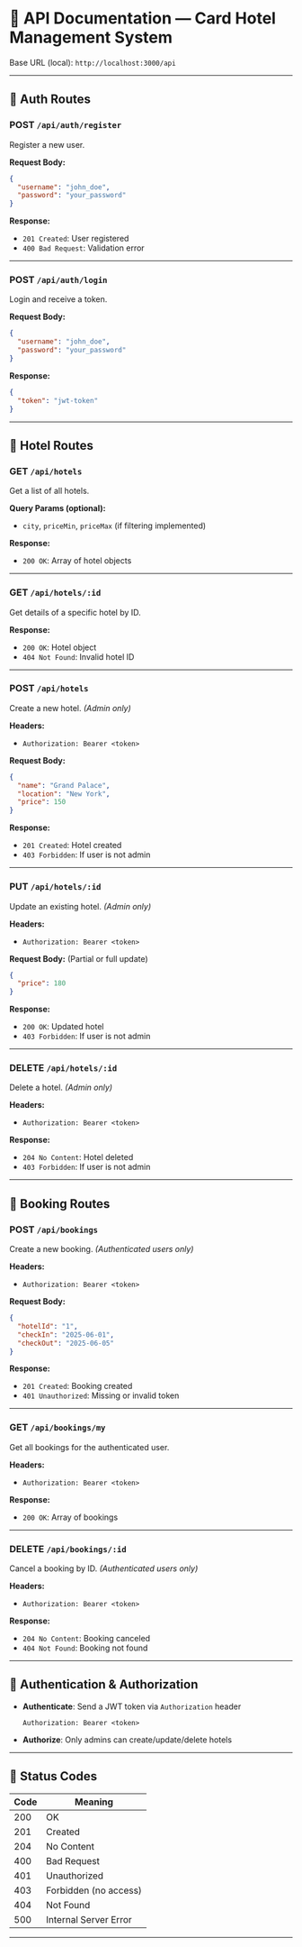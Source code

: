 # 📘 API Documentation — Card Hotel Management System

Base URL (local): `http://localhost:3000/api`

---

## 🛂 Auth Routes

### POST `/api/auth/register`

Register a new user.

**Request Body:**

```json
{
  "username": "john_doe",
  "password": "your_password"
}
```

**Response:**

- `201 Created`: User registered
- `400 Bad Request`: Validation error

---

### POST `/api/auth/login`

Login and receive a token.

**Request Body:**

```json
{
  "username": "john_doe",
  "password": "your_password"
}
```

**Response:**

```json
{
  "token": "jwt-token"
}
```

---

## 🏨 Hotel Routes

### GET `/api/hotels`

Get a list of all hotels.

**Query Params (optional):**

- `city`, `priceMin`, `priceMax` (if filtering implemented)

**Response:**

- `200 OK`: Array of hotel objects

---

### GET `/api/hotels/:id`

Get details of a specific hotel by ID.

**Response:**

- `200 OK`: Hotel object
- `404 Not Found`: Invalid hotel ID

---

### POST `/api/hotels`

Create a new hotel. _(Admin only)_

**Headers:**

- `Authorization: Bearer <token>`

**Request Body:**

```json
{
  "name": "Grand Palace",
  "location": "New York",
  "price": 150
}
```

**Response:**

- `201 Created`: Hotel created
- `403 Forbidden`: If user is not admin

---

### PUT `/api/hotels/:id`

Update an existing hotel. _(Admin only)_

**Headers:**

- `Authorization: Bearer <token>`

**Request Body:** (Partial or full update)

```json
{
  "price": 180
}
```

**Response:**

- `200 OK`: Updated hotel
- `403 Forbidden`: If user is not admin

---

### DELETE `/api/hotels/:id`

Delete a hotel. _(Admin only)_

**Headers:**

- `Authorization: Bearer <token>`

**Response:**

- `204 No Content`: Hotel deleted
- `403 Forbidden`: If user is not admin

---

## 📅 Booking Routes

### POST `/api/bookings`

Create a new booking. _(Authenticated users only)_

**Headers:**

- `Authorization: Bearer <token>`

**Request Body:**

```json
{
  "hotelId": "1",
  "checkIn": "2025-06-01",
  "checkOut": "2025-06-05"
}
```

**Response:**

- `201 Created`: Booking created
- `401 Unauthorized`: Missing or invalid token

---

### GET `/api/bookings/my`

Get all bookings for the authenticated user.

**Headers:**

- `Authorization: Bearer <token>`

**Response:**

- `200 OK`: Array of bookings

---

### DELETE `/api/bookings/:id`

Cancel a booking by ID. _(Authenticated users only)_

**Headers:**

- `Authorization: Bearer <token>`

**Response:**

- `204 No Content`: Booking canceled
- `404 Not Found`: Booking not found

---

## 🔐 Authentication & Authorization

- **Authenticate**: Send a JWT token via `Authorization` header
  ```http
  Authorization: Bearer <token>
  ```
- **Authorize**: Only admins can create/update/delete hotels

---

## 🧪 Status Codes

| Code | Meaning               |
| ---- | --------------------- |
| 200  | OK                    |
| 201  | Created               |
| 204  | No Content            |
| 400  | Bad Request           |
| 401  | Unauthorized          |
| 403  | Forbidden (no access) |
| 404  | Not Found             |
| 500  | Internal Server Error |

---



